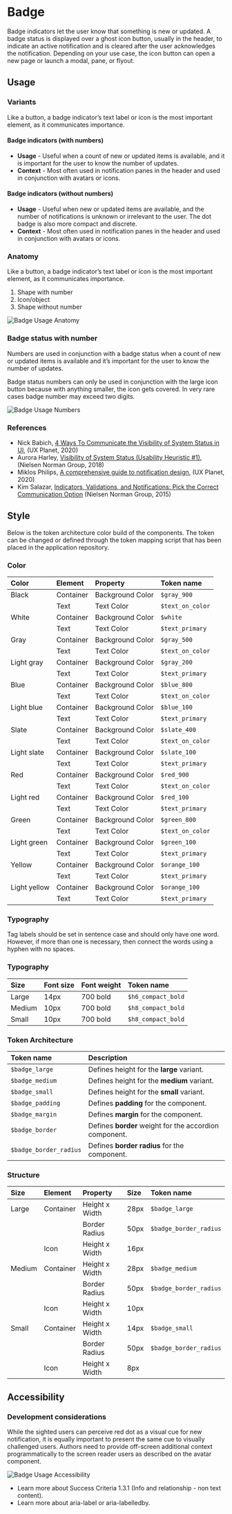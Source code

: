 # Badge

Badge indicators let the user know that something is new or updated. A badge status is displayed over a ghost icon button, usually in the header, to indicate an active notification and is cleared after the user acknowledges the notification. Depending on your use case, the icon button can open a new page or launch a modal, pane, or flyout.

## Usage

### Variants

Like a button, a badge indicator’s text label or icon is the most important element, as it communicates importance.

#### Badge indicators (with numbers)

- **Usage** - Useful when a count of new or updated items is available, and it is important for the user to know the number of updates.
- **Context** - Most often used in notification panes in the header and used in conjunction with avatars or icons.

#### Badge indicators (without numbers)

- **Usage** - Useful when new or updated items are available, and the number of notifications is unknown or irrelevant to the user. The dot badge is also more compact and discrete.
- **Context** - Most often used in notification panes in the header and used in conjunction with avatars or icons.

### Anatomy

Like a button, a badge indicator’s text label or icon is the most important element, as it communicates importance.

1. Shape with number
2. Icon/object
3. Shape without number

<img src="../../assets/images/components/badge/badge_usage_anatomy.png" alt="Badge Usage Anatomy"/>

### Badge status with number
Numbers are used in conjunction with a badge status when a count of new or updated items is available and it’s important for the user to know the number of updates.

Badge status numbers can only be used in conjunction with the large icon button because with anything smaller, the icon gets covered. In very rare cases badge number may exceed two digits.

<img src="../../assets/images/components/badge/badge_usage_numbers.png" alt="Badge Usage Numbers"/>

### References

- Nick Babich, [4 Ways To Communicate the Visibility of System Status in UI](https://uxplanet.org/4-ways-to-communicate-the-visibility-of-system-status-in-ui-14ff2351c8e8), (UX Planet, 2020)
- Aurora Harley, [Visibility of System Status (Usability Heuristic #1)](https://www.nngroup.com/articles/visibility-system-status/), (Nielsen Norman Group, 2018)
- Miklos Philips, [A comprehensive guide to notification design](https://uxdesign.cc/a-comprehensive-guide-to-notification-design-2fff67f08b7a), (UX Planet, 2020)
- Kim Salazar, [Indicators, Validations, and Notifications: Pick the Correct Communication Option](https://www.nngroup.com/articles/indicators-validations-notifications/) (Nielsen Norman Group, 2015)

## Style

Below is the token architecture color build of the components. The token can be changed or defined through the token mapping script that has been placed in the application repository.

### Color

| Color                      | Element                    | Property                   | Token name                 |
| :------------------------- | :------------------------- | :------------------------- | :------------------------- |
| Black                      | Container                  | Background Color           | `$gray_900`                |
|                            | Text                       | Text Color                 | `$text_on_color`           |
| White                      | Container                  | Background Color           | `$white`                   |
|                            | Text                       | Text Color                 | `$text_primary`            |
| Gray                       | Container                  | Background Color           | `$gray_500`                |
|                            | Text                       | Text Color                 | `$text_on_color`           |
| Light gray                 | Container                  | Background Color           | `$gray_200`                |
|                            | Text                       | Text Color                 | `$text_primary`            |
| Blue                       | Container                  | Background Color           | `$blue_800`                |
|                            | Text                       | Text Color                 | `$text_on_color`           |
| Light blue                 | Container                  | Background Color           | `$blue_100`                |
|                            | Text                       | Text Color                 | `$text_primary`            |
| Slate                      | Container                  | Background Color           | `$slate_400`               |
|                            | Text                       | Text Color                 | `$text_on_color`           |
| Light slate                | Container                  | Background Color           | `$slate_100`               |
|                            | Text                       | Text Color                 | `$text_primary`            |
| Red                        | Container                  | Background Color           | `$red_900`                 |
|                            | Text                       | Text Color                 | `$text_on_color`           |
| Light red                  | Container                  | Background Color           | `$red_100`                 |
|                            | Text                       | Text Color                 | `$text_primary`            |
| Green                      | Container                  | Background Color           | `$green_800`               |
|                            | Text                       | Text Color                 | `$text_on_color`           |
| Light green                | Container                  | Background Color           | `$green_100`               |
|                            | Text                       | Text Color                 | `$text_primary`            |
| Yellow                     | Container                  | Background Color           | `$orange_100`              |
|                            | Text                       | Text Color                 | `$text_primary`            |
| Light yellow               | Container                  | Background Color           | `$orange_100`              |
|                            | Text                       | Text Color                 | `$text_primary`            |

### Typography

Tag labels should be set in sentence case and should only have one word. However, if more than one is necessary, then connect the words using a hyphen with no spaces.

### Typography

| Size                  | Font size | Font weight             | Token name                 |
| :-------------------- | :-------- | :---------------------- | :------------------------- | 
| Large                 | 14px      | 700 bold                | `$h6_compact_bold`         |
| Medium                | 10px      | 700 bold                | `$h8_compact_bold`         |
| Small                 | 10px      | 700 bold                | `$h8_compact_bold`         | 

### Token Architecture

| Token name                 | Description                                            |
| :------------------------- | :----------------------------------------------------- |
| `$badge_large`             | Defines height for the **large** variant.              |
| `$badge_medium`            | Defines height for the **medium** variant.             |
| `$badge_small`             | Defines height for the **small** variant.              |
| `$badge_padding`           | Defines **padding** for the component.                 |
| `$badge_margin`            | Defines **margin** for the component.                  |
| `$badge_border`            | Defines **border** weight for the accordion component. |
| `$badge_border_radius`     | Defines **border radius** for the component.           |

### Structure

| Size                 | Element               | Property                | Size      | Token name                  |
| :--------------------| :-------------------- | :---------------------- | :-------- | :-------------------------- |
| Large                | Container             | Height x Width          | 28px      | `$badge_large`              |
|                      |                       | Border Radius           | 50px      | `$badge_border_radius`      |
|                      | Icon                  | Height x Width          | 16px      |                             |
| Medium               | Container             | Height x Width          | 28px      | `$badge_medium`             |
|                      |                       | Border Radius           | 50px      | `$badge_border_radius`      |
|                      | Icon                  | Height x Width          | 10px      |                             |
| Small                | Container             | Height x Width          | 14px      | `$badge_small`              |
|                      |                       | Border Radius           | 50px      | `$badge_border_radius`      |
|                      | Icon                  | Height x Width          | 8px       |                             |

## Accessibility

### Development considerations

While the sighted users can perceive red dot as a visual cue for new notification, it is equally important to present the same cue to visually challenged users. Authors need to provide off-screen additional context programmatically to the screen reader users as described on the avatar component.

<img src="../../assets/images/components/badge/badge_accessibility.png" alt="Badge Usage Accessibility"/>

- Learn more about Success Criteria 1.3.1 (Info and relationship - non text content).
- Learn more about aria-label or aria-labelledby.

